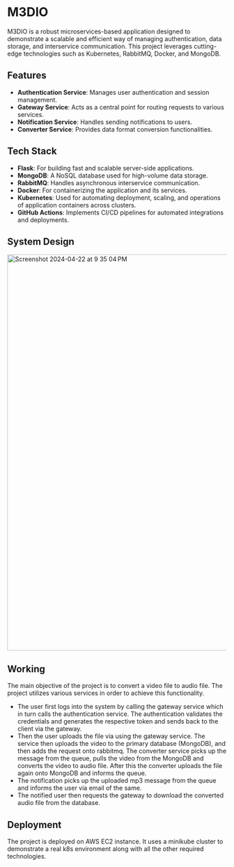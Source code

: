 # M3DIO

M3DIO is a robust microservices-based application designed to demonstrate a scalable and efficient way of managing authentication, data storage, and interservice communication. This project leverages cutting-edge technologies such as Kubernetes, RabbitMQ, Docker, and MongoDB.

## Features

- **Authentication Service**: Manages user authentication and session management.
- **Gateway Service**: Acts as a central point for routing requests to various services.
- **Notification Service**: Handles sending notifications to users.
- **Converter Service**: Provides data format conversion functionalities.

## Tech Stack

- **Flask**: For building fast and scalable server-side applications.
- **MongoDB**: A NoSQL database used for high-volume data storage.
- **RabbitMQ**: Handles asynchronous interservice communication.
- **Docker**: For containerizing the application and its services.
- **Kubernetes**: Used for automating deployment, scaling, and operations of application containers across clusters.
- **GitHub Actions**: Implements CI/CD pipelines for automated integrations and deployments.

## System Design
<img width="910" alt="Screenshot 2024-04-22 at 9 35 04 PM" src="https://github.com/mridul549/m3dio/assets/94969636/32fd56b9-90f1-43aa-a9d4-a3da872cf365">

## Working
The main objective of the project is to convert a video file to audio file. The project utilizes various services in order to achieve this functionality.

- The user first logs into the system by calling the gateway service which in turn calls the authentication service. The authentication validates the credentials and generates the respective token and sends back to the client via the gateway.
- Then the user uploads the file via using the gateway service. The service then uploads the video to the primary database (MongoDB), and then adds the request onto rabbitmq. The converter service picks up the message from the queue, pulls the video from the MongoDB and converts the video to audio file. After this the converter uploads the file again onto MongoDB and informs the queue.
- The notification picks up the uploaded mp3 message from the queue and informs the user via email of the same.
- The notified user then requests the gateway to download the converted audio file from the database.

## Deployment
The project is deployed on AWS EC2 instance. It uses a minikube cluster to demonstrate a real k8s environment along with all the other required technologies.
